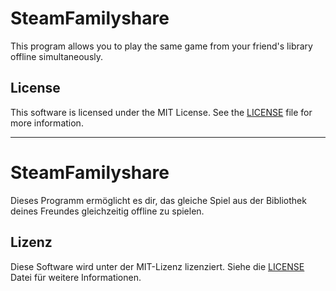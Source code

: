 ﻿# SteamFamilyshare

This program allows you to play the same game from your friend's library offline simultaneously.

## License

This software is licensed under the MIT License. See the [LICENSE](LICENSE.txt) file for more information.

---

# SteamFamilyshare

Dieses Programm ermöglicht es dir, das gleiche Spiel aus der Bibliothek deines Freundes gleichzeitig offline zu spielen.

## Lizenz

Diese Software wird unter der MIT-Lizenz lizenziert. Siehe die [LICENSE](LICENSE.txt) Datei für weitere Informationen.
